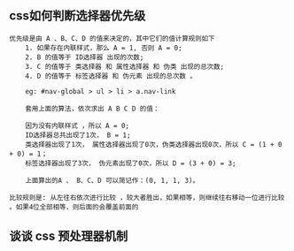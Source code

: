 ## css如何判断选择器优先级

    优先级是由 A 、B、C、D 的值来决定的，其中它们的值计算规则如下
        1. 如果存在内联样式，那么 A = 1, 否则 A = 0;
        2. B 的值等于 ID选择器 出现的次数;
        3. C 的值等于 类选择器 和 属性选择器 和 伪类 出现的总次数;
        4. D 的值等于 标签选择器 和 伪元素 出现的总次数 。

        eg: #nav-global > ul > li > a.nav-link

        套用上面的算法，依次求出 A B C D 的值：

        因为没有内联样式 ，所以 A = 0;
        ID选择器总共出现了1次， B = 1;
        类选择器出现了1次， 属性选择器出现了0次，伪类选择器出现0次，所以 C = (1 + 0 + 0) = 1；
        标签选择器出现了3次， 伪元素出现了0次，所以 D = (3 + 0) = 3;

        上面算出的A 、 B、C、D 可以简记作：(0, 1, 1, 3)。

    比较规则是: 从左往右依次进行比较 ，较大者胜出，如果相等，则继续往右移动一位进行比较 。如果4位全部相等，则后面的会覆盖前面的

## 谈谈 css 预处理器机制